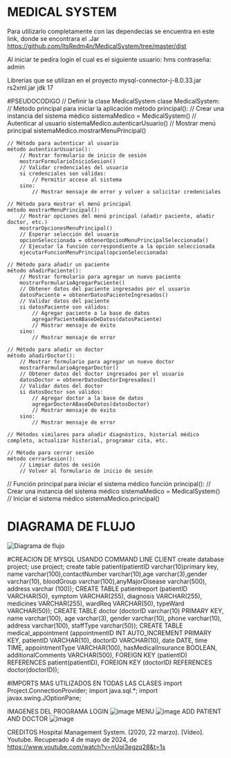 # MEDICAL SYSTEM

Para utilizarlo completamente con las dependecias se encuentra en este link, donde se encontrara el .Jar
https://github.com/ItsRedm4n/MedicalSystem/tree/master/dist

Al iniciar te pedira login el cual es el siguiente
usuario: hms
contraseña: admin

Librerias que se utilizan en el proyecto
mysql-connector-j-8.0.33.jar
rs2xml.jar
jdk 17

#PSEUDOCODIGO
// Definir la clase MedicalSystem
clase MedicalSystem:
    // Método principal para iniciar la aplicación
    método principal():
        // Crear una instancia del sistema médico
        sistemaMedico = MedicalSystem()
        // Autenticar al usuario
        sistemaMedico.autenticarUsuario()
        // Mostrar menú principal
        sistemaMedico.mostrarMenuPrincipal()

    // Método para autenticar al usuario
    método autenticarUsuario():
        // Mostrar formulario de inicio de sesión
        mostrarFormularioInicioSesion()
        // Validar credenciales del usuario
        si credenciales son válidas:
            // Permitir acceso al sistema
        sino:
            // Mostrar mensaje de error y volver a solicitar credenciales

    // Método para mostrar el menú principal
    método mostrarMenuPrincipal():
        // Mostrar opciones del menú principal (añadir paciente, añadir doctor, etc.)
        mostrarOpcionesMenuPrincipal()
        // Esperar selección del usuario
        opcionSeleccionada = obtenerOpcionMenuPrincipalSeleccionada()
        // Ejecutar la función correspondiente a la opción seleccionada
        ejecutarFuncionMenuPrincipal(opcionSeleccionada)

    // Método para añadir un paciente
    método añadirPaciente():
        // Mostrar formulario para agregar un nuevo paciente
        mostrarFormularioAgregarPaciente()
        // Obtener datos del paciente ingresados por el usuario
        datosPaciente = obtenerDatosPacienteIngresados()
        // Validar datos del paciente
        si datosPaciente son válidos:
            // Agregar paciente a la base de datos
            agregarPacienteABaseDeDatos(datosPaciente)
            // Mostrar mensaje de éxito
        sino:
            // Mostrar mensaje de error

    // Método para añadir un doctor
    método añadirDoctor():
        // Mostrar formulario para agregar un nuevo doctor
        mostrarFormularioAgregarDoctor()
        // Obtener datos del doctor ingresados por el usuario
        datosDoctor = obtenerDatosDoctorIngresados()
        // Validar datos del doctor
        si datosDoctor son válidos:
            // Agregar doctor a la base de datos
            agregarDoctorABaseDeDatos(datosDoctor)
            // Mostrar mensaje de éxito
        sino:
            // Mostrar mensaje de error

    // Métodos similares para añadir diagnóstico, historial médico completo, actualizar historial, programar cita, etc.

    // Método para cerrar sesión
    método cerrarSesion():
        // Limpiar datos de sesión
        // Volver al formulario de inicio de sesión

// Función principal para iniciar el sistema médico
función principal():
    // Crear una instancia del sistema médico
    sistemaMedico = MedicalSystem()
    // Iniciar el sistema médico
    sistemaMedico.principal()


# DIAGRAMA DE FLUJO
![Diagrama de flujo](https://github.com/ItsRedm4n/MedicalSystem/assets/104162679/1010151f-637b-4d10-b979-f53ed0208fe8)



#CREACION DE MYSQL USANDO COMMAND LINE CLIENT
create database project;
use project;
create table patient(patientID varchar(10)primary key, name varchar(100),contactNumber varchar(10),age varchar(3),gender varchar(10), bloodGroup varchar(100),anyMajorDisease varchar(500), address varchar (100));
CREATE TABLE patientreport (patientID VARCHAR(50), symptom VARCHAR(255), diagnosis VARCHAR(255), medicines VARCHAR(255), wardReq VARCHAR(50), typeWard VARCHAR(50));
CREATE TABLE doctor (doctorID varchar(10) PRIMARY KEY, name varchar(100), age varchar(3), gender varchar(10), phone varchar(10), address varchar(100), staffType varchar(50));
CREATE TABLE medical_appointment (appointmentID INT AUTO_INCREMENT PRIMARY KEY, patientID VARCHAR(10), doctorID VARCHAR(10), date DATE, time TIME, appointmentType VARCHAR(100), hasMedicalInsurance BOOLEAN, additionalComments VARCHAR(500), FOREIGN KEY (patientID) REFERENCES patient(patientID), FOREIGN KEY (doctorID) REFERENCES doctor(doctorID));


#IMPORTS MAS UTILIZADOS EN TODAS LAS CLASES
import Project.ConnectionProvider;
import java.sql.*;
import javax.swing.JOptionPane;


IMAGENES DEL PROGRAMA
LOGIN
![image](https://github.com/ItsRedm4n/MedicalSystem/assets/104162679/3f5cc964-44ab-4606-9e8d-eda8f1e78e67)
MENU
![image](https://github.com/ItsRedm4n/MedicalSystem/assets/104162679/1d5b581b-78f3-4cb7-bc45-6726e847fcba)
ADD PATIENT AND DOCTOR
![image](https://github.com/ItsRedm4n/MedicalSystem/assets/104162679/82798570-41f4-4529-9495-af407fd674fa)


CREDITOS
Hospital Management System. (2020, 22 marzo). [Vídeo]. Youtube. Recuperado 4 de mayo de 2024, de https://www.youtube.com/watch?v=nUqi3egzq28&t=1s

